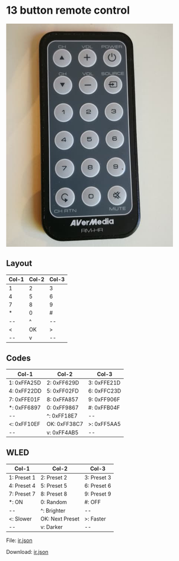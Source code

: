 # 13 button remote control

![](preview.jpg)

## Layout

Col-1 | Col-2 | Col-3
--- | --- | ---
1 | 2 | 3
4 | 5 | 6
7 | 8 | 9
\* | 0 | #
\--  | ^  | \-- 
\<   | OK | \>
\--  | v  | \-- 

## Codes

Col-1 | Col-2 | Col-3
--- | --- | ---
1: 0xFFA25D | 2: 0xFF629D | 3: 0xFFE21D
4: 0xFF22DD | 5: 0xFF02FD | 6: 0xFFC23D
7: 0xFFE01F | 8: 0xFFA857 | 9: 0xFF906F
\*: 0xFF6897 | 0: 0xFF9867 | #: 0xFFB04F
\--  | ^: 0xFF18E7  | \-- 
\<: 0xFF10EF   | OK: 0xFF38C7 | \>: 0xFF5AA5
\--  | v: 0xFF4AB5  | \-- 

## WLED 

Col-1 | Col-2 | Col-3
--- | --- | ---
1: Preset 1 | 2: Preset 2 | 3: Preset 3
4: Preset 4 | 5: Preset 5 | 6: Preset 6
7: Preset 7 | 8: Preset 8 | 9: Preset 9
\*: ON | 0: Random | #: OFF
\--  | ^: Brighter  | \-- 
\<: Slower   | OK: Next Preset | \>: Faster
\--  | v: Darker  | \-- 

File: [ir.json](ir.json)

Download: [ir.json](https://raw.githubusercontent.com/softplus/random/master/WLED_IR/13b-1/ir.json)
